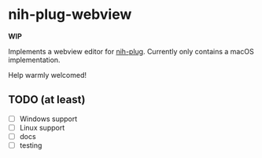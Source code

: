 # nih-plug-webview

**WIP**

Implements a webview editor for [nih-plug](https://github.com/robbert-vdh/nih-plug).
Currently only contains a macOS implementation.

Help warmly welcomed!

## TODO (at least)
- [ ] Windows support
- [ ] Linux support
- [ ] docs
- [ ] testing
